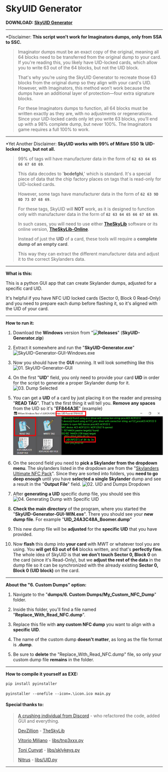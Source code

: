 # SkyUID Generator

**DOWNLOAD: [SkyUID Generator](https://github.com/skylandersNFC/SkyUID-Generator/releases/tag/SkyUID-Generator)**

----------------------------------------

*Disclaimer: **This script won't work for Imaginators dumps, only from SSA to SSC.**

> Imaginator dumps must be an exact copy of the original, meaning all 64 blocks need to be transferred from the original dump to your card. If you're reading this, you likely have UID-locked cards, which allow you to write 63 out of the 64 blocks, but not the UID block.
> 
> That's why you’re using the SkyUID Generator to recreate those 63 blocks from the original dump so they align with your card's UID. However, with Imaginators, this method won’t work because the dumps have an additional layer of protection—four extra signature blocks.
>
> For these Imaginators dumps to function, all 64 blocks must be written exactly as they are, with no adjustments or regenerations. Since your UID-locked cards only let you write 63 blocks, you’ll end up with a 98% complete dump, but never 100%. The Imaginators game requires a full 100% to work.

----------------------------------------

*Yet Another Disclaimer: **SkyUID works with 99% of Mifare S50 1k UID-locked tags, but not all.**

> 99% of tags will have manufacturer data in the form of **`62 63 64 65 66 67 68 69`**.
> 
> This data decodes to '**bcdefghi**,' which is standard. It's a special piece of data that the chip factory places on tags that is read-only for UID-locked cards.
>
> However, some tags have manufacturer data in the form of **`62 63 9D 0D 73 D7 68 69`**.
> 
> For these tags, SkyUID will **NOT** work, as it is designed to function only with manufacturer data in the form of **`62 63 64 65 66 67 68 69`**.
> 
> In such cases, you will need to use either **[TheSkyLib](https://github.com/DevZillion/TheSkyLib)** software or its online version, **[TheSkyLib-Online](https://skylandersnfc.github.io/TheSkyLib-Online/)**.
>
> Instead of just the **UID** of a card, these tools will require a **complete dump of an empty card**.
>
> This way they can extract the different manufacturer data and adjust it to the correct Skylanders data.

----------------------------------------

**What is this:**

This is a python GUI app that can create Skylander dumps, adjusted for a specific card UID.

It's helpful if you have NFC UID locked cards (Sector 0, Block 0 Read-Only) and you need to prepare each dump before flashing it, so it's aligned with the UID of your card.

----------------------------------------

**How to run it:**

1. Download the **Windows** version from "**![Releases](https://github.com/skylandersNFC/SkyUID-Generator/releases/tag/SkyUID-Generator)**" (**SkyUID-Generator.zip**)

2. Extract it somewhere and run the "**SkyUID-Generator.exe**"
![SkyUID-Generator-GUI-Windows.exe](https://i.ibb.co/m5z5dXn/image.png)

3. Now you should have the **GUI** running. It will look something like this
![01. SkyUID-Generator-GUI](https://raw.githubusercontent.com/t3hsuppli3r/SkyUID-Generator-GUI/main/img/01.%20SkyUID-Generator-GUI.jpg)

4. On the first "**UID**" field, you only need to provide your card **UID** in order for the script to generate a proper Skylander dump for it.
![03. Dump Selected](https://raw.githubusercontent.com/t3hsuppli3r/SkyUID-Generator-GUI/main/img/03.%20Dump%20Selected.jpg)

5. You can get a **UID** of a card by just placing it on the reader and pressing "**READ TAG**". That's the first thing it will tell you. **Remove any spaces** from the UID so it's "**EF844A3E**" (example)
![00. How to get UID with MWT](https://github.com/skylandersNFC/SkyUID-Generator-GUI/blob/main/img/00.%20How%20to%20get%20UID%20with%20MWT.jpg)

6. On the second field you need to **pick a Skylander from the dropdown menu**. The skylanders listed in the dropdown are from the "[Skylanders Ultimate NFC Pack](https://skylandersnfc.github.io/Skylanders-Ultimate-NFC-Pack/)". Since they are sorted into folders, you **need to go deep enough** until you have **selected a single Skylander** dump and see a result in the "**Output File**" field.
![02. UID and Dumps Dropdown](https://raw.githubusercontent.com/t3hsuppli3r/SkyUID-Generator-GUI/main/img/02.%20UID%20and%20Dumps%20Dropdown.jpg)

7. After **generating a UID** specific dump file, you should see this 
![04. Generating Dump with Specific UID](https://raw.githubusercontent.com/t3hsuppli3r/SkyUID-Generator-GUI/main/img/04.%20Generating%20Dump%20with%20Specific%20UID.jpg)

8. **Check the main directory** of the program, where you started the "**SkyUID-Generator-GUI-WIN.exe**". There you should see your **new dump file**. For example "**UID_24A3C48A_Boomer.dump**"

9. This new dump file will be **adjusted** for the **specific UID** that you have provided.
  
10. Now **flash** this dump into **your card** with MWT or whatever tool you are using. You **will get 63 out of 64** blocks written, and that's **perfectly fine**. The whole idea of SkyUID is that **we don't touch Sector 0, Block 0** on the card (since it's Read-Only), but we **adjust the rest of the data** in the dump file so it can be synchronized with the already existing **Sector 0, Block 0 (UID block)** on the card.
----------------------------------------

**About the "6. Custom Dumps" option:**

1. Navigate to the "**dumps/6. Custom Dumps/My_Custom_NFC_Dump**" folder.

2. Inside this folder, you'll find a file named "**Replace_With_Read_NFC.dump**".

3. Replace this file with **any custom NFC dump** you want to align with a **specific UID**.

4. The name of the custom dump **doesn't matter**, as long as the file format is **.dump**.

5. Be sure to **delete** the "Replace_With_Read_NFC.dump" file, so only your custom dump file **remains** in the folder.

----------------------------------------
**How to compile it yourself as EXE:**
```
pip install pyinstaller

pyinstaller --onefile --icon=.\icon.ico main.py
```
#### Special thanks to:

>[A crushing individual from Discord]() - who refactored the code, added GUI and everything.
>
>[DevZillion](https://github.com/DevZillion) - [TheSkyLib](https://github.com/DevZillion/TheSkyLib)
>
>[Vitorio Miliano]() - [libs/tnp3xxx.py](https://github.com/DevZillion/TheSkyLib/blob/main/libs/tnp3xxx.py)
>
>[Toni Cunyat](https://github.com/elbuit) - [libs/sklykeys.py](https://github.com/DevZillion/TheSkyLib/blob/main/libs/sklykeys.py)
>
>[Nitrus](https://github.com/Nitrus) - [libs/UID.py](https://github.com/DevZillion/TheSkyLib/blob/main/libs/UID.py)

----------------------------------------
